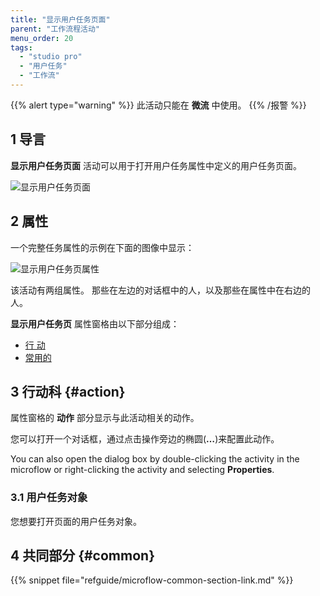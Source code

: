 ```yaml
---
title: "显示用户任务页面"
parent: "工作流程活动"
menu_order: 20
tags:
  - "studio pro"
  - "用户任务"
  - "工作流"
---
```


{{% alert type="warning" %}}
此活动只能在 **微流** 中使用。
{{% /报警 %}}

## 1 导言

**显示用户任务页面** 活动可以用于打开用户任务属性中定义的用户任务页面。

![显示用户任务页面](attachments/open-user-task/open-task-page.jpg)

## 2 属性

一个完整任务属性的示例在下面的图像中显示：

![显示用户任务页属性](attachments/open-workflow-page/open-workflow-page-properties.jpg)

该活动有两组属性。 那些在左边的对话框中的人，以及那些在属性中在右边的人。

**显示用户任务页** 属性窗格由以下部分组成：

* [行 动](#action)
* [常用的](#common)

## 3 行动科 {#action}

属性窗格的 **动作** 部分显示与此活动相关的动作。

您可以打开一个对话框，通过点击操作旁边的椭圆(**…**)来配置此动作。

You can also open the dialog box by double-clicking the activity in the microflow or right-clicking the activity and selecting **Properties**.

### 3.1 用户任务对象

您想要打开页面的用户任务对象。

## 4 共同部分 {#common}

{{% snippet file="refguide/microflow-common-section-link.md" %}}